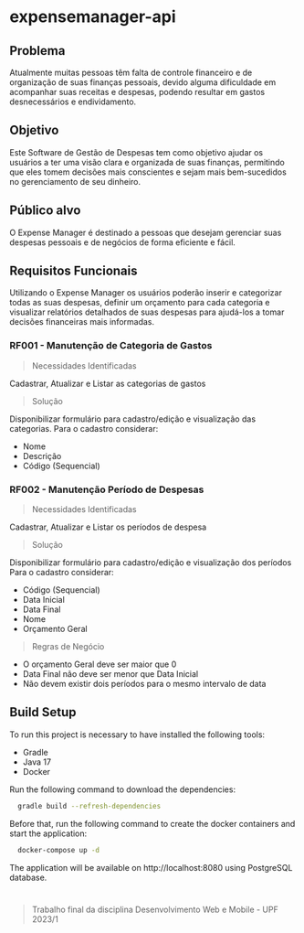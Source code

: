 # expensemanager-api
## Problema

Atualmente muitas pessoas têm falta de controle financeiro e de organização de suas finanças
pessoais, devido alguma dificuldade em acompanhar suas receitas e despesas, podendo
resultar em gastos desnecessários e endividamento.

## Objetivo
Este Software de Gestão de Despesas tem como objetivo ajudar os usuários a ter uma visão
clara e organizada de suas finanças, permitindo que eles tomem decisões mais conscientes e
sejam mais bem-sucedidos no gerenciamento de seu dinheiro.

## Público alvo
O Expense Manager é destinado a pessoas que desejam gerenciar suas despesas pessoais e
de negócios de forma eficiente e fácil.

## Requisitos Funcionais
Utilizando o Expense Manager os usuários poderão inserir e categorizar todas as suas
despesas, definir um orçamento para cada categoria e visualizar relatórios detalhados de suas
despesas para ajudá-los a tomar decisões financeiras mais informadas.

###  RF001 - Manutenção de Categoria de Gastos

> Necessidades Identificadas

Cadastrar, Atualizar e Listar as categorias de gastos

> Solução

Disponibilizar formulário para cadastro/edição e visualização das categorias.
Para o cadastro considerar:
* Nome
* Descrição
* Código (Sequencial)

### RF002 - Manutenção Período de Despesas

> Necessidades Identificadas

Cadastrar, Atualizar e Listar os períodos de despesa

> Solução

Disponibilizar formulário para cadastro/edição e visualização dos períodos
Para o cadastro considerar:
* Código (Sequencial)
* Data Inicial
* Data Final
* Nome
* Orçamento Geral

> Regras de Negócio

* O orçamento Geral deve ser maior que 0
* Data Final não deve ser menor que Data Inicial
* Não devem existir dois períodos para o mesmo intervalo de data

## Build Setup
To run this project is necessary to have installed the following tools:
- Gradle
- Java 17
- Docker

Run the following command to download the dependencies:
``` bash
  gradle build --refresh-dependencies
```

Before that, run the following command to create the docker containers and start the application:
``` bash
  docker-compose up -d
```

The application will be available on http://localhost:8080 using PostgreSQL database.

# 
> Trabalho final da disciplina Desenvolvimento Web e Mobile - UPF 2023/1
